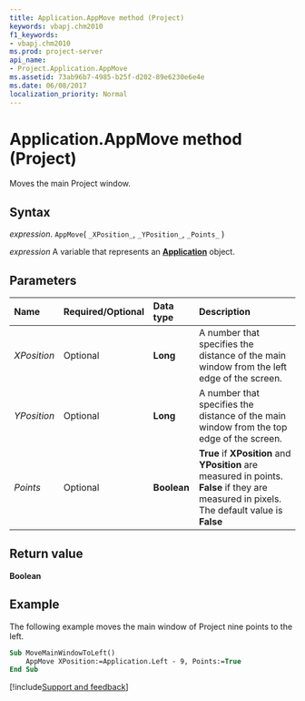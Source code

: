 ```yaml
---
title: Application.AppMove method (Project)
keywords: vbapj.chm2010
f1_keywords:
- vbapj.chm2010
ms.prod: project-server
api_name:
- Project.Application.AppMove
ms.assetid: 73ab96b7-4985-b25f-d202-89e6230e6e4e
ms.date: 06/08/2017
localization_priority: Normal
---
```



# Application.AppMove method (Project)

Moves the main Project window.


## Syntax

_expression_. `AppMove`( `_XPosition_`, `_YPosition_`, `_Points_` )

_expression_ A variable that represents an **[Application](Project.Application.md)** object.


## Parameters



|Name|Required/Optional|Data type|Description|
|:-----|:-----|:-----|:-----|
| _XPosition_|Optional|**Long**|A number that specifies the distance of the main window from the left edge of the screen.|
| _YPosition_|Optional|**Long**|A number that specifies the distance of the main window from the top edge of the screen.|
| _Points_|Optional|**Boolean**|**True** if **XPosition** and **YPosition** are measured in points. **False** if they are measured in pixels. The default value is **False**|

## Return value

 **Boolean**


## Example

The following example moves the main window of Project nine points to the left.


```vb
Sub MoveMainWindowToLeft() 
    AppMove XPosition:=Application.Left - 9, Points:=True 
End Sub
```

[!include[Support and feedback](~/includes/feedback-boilerplate.md)]